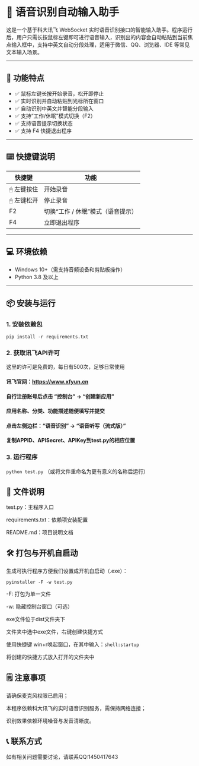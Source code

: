 # 🎤 语音识别自动输入助手

这是一个基于科大讯飞 WebSocket 实时语音识别接口的智能输入助手。程序运行后，用户只需长按鼠标左键即可进行语音输入，识别出的内容会自动粘贴到当前焦点输入框中，支持中英文自动分段处理，适用于微信、QQ、浏览器、IDE 等常见文本输入场景。

---

## 🚀 功能特点

- ✅ 鼠标左键长按开始录音，松开即停止
- ✅ 实时识别并自动粘贴到光标所在窗口
- ✅ 自动识别中英文并智能分段输入
- ✅ 支持“工作/休眠”模式切换（F2）
- ✅ 支持语音提示切换状态
- ✅ 支持 F4 快捷退出程序

---

## ⌨️ 快捷键说明

| 快捷键     | 功能                         |
|------------|------------------------------|
| 🖱 左键按住 | 开始录音                     |
| 🖱 左键松开 | 停止录音                     |
| F2         | 切换“工作 / 休眠”模式（语音提示） |
| F4         | 立即退出程序                 |

---

## 💻 环境依赖

- Windows 10+（需支持音频设备和剪贴板操作）
- Python 3.8 及以上

---

## 📦 安装与运行

### 1. 安装依赖包

`pip install -r requirements.txt`

### 2. 获取讯飞API许可
这里的许可是免费的，每日有500次，足够日常使用

#### 讯飞官网：https://www.xfyun.cn

#### 自行注册账号后点击 “控制台” -> “创建新应用”

#### 应用名称、分类、功能描述随便填写并提交

#### 点击左侧边栏：“语音识别” -> “语音听写（流式版）”

#### 复制APPID、APISecret、APIKey到test.py的相应位置

### 3. 运行程序

`python test.py`
（或将文件重命名为更有意义的名称后运行）

## 🧩 文件说明
test.py：主程序入口

requirements.txt：依赖项安装配置

README.md：项目说明文档

## 🛠 打包与开机自启动
生成可执行程序方便我们设置成开机自启动（.exe）：

`pyinstaller -F -w test.py`

-F: 打包为单一文件

-w: 隐藏控制台窗口（可选）

exe文件位于dist文件夹下

文件夹中选中exe文件，右键创建快捷方式

使用快捷键 win+r唤起窗口，在其中输入：`shell:startup`

将创建的快捷方式放入打开的文件夹中

## 🗒️ 注意事项
请确保麦克风权限已启用；

本程序依赖科大讯飞的实时语音识别服务，需保持网络连接；

识别效果依赖环境噪音与发音清晰度。

## 📞 联系方式
如有相关问题需要讨论，请联系QQ:1450417643